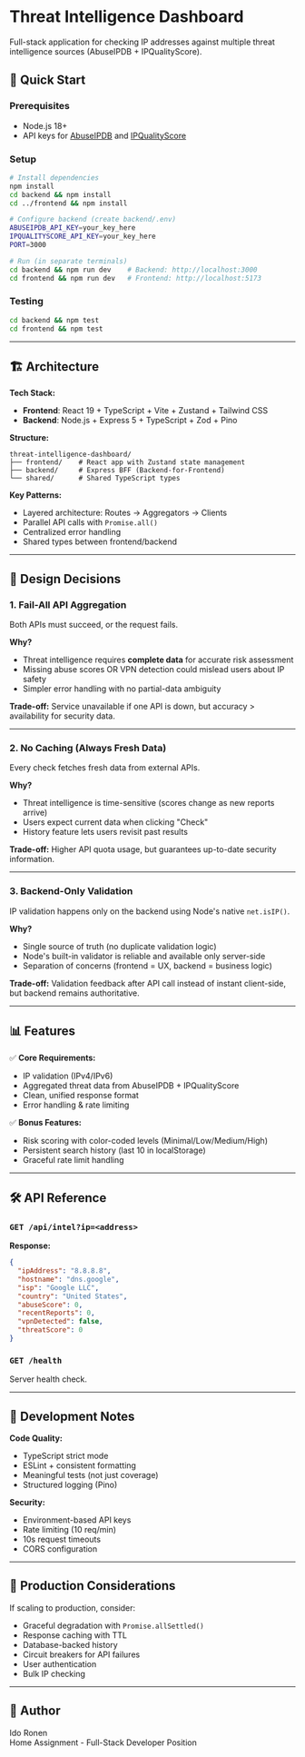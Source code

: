 # Threat Intelligence Dashboard

Full-stack application for checking IP addresses against multiple threat intelligence sources (AbuseIPDB + IPQualityScore).

## 🚀 Quick Start

### Prerequisites
- Node.js 18+
- API keys for [AbuseIPDB](https://www.abuseipdb.com/api.html) and [IPQualityScore](https://www.ipqualityscore.com/)

### Setup

```bash
# Install dependencies
npm install
cd backend && npm install
cd ../frontend && npm install

# Configure backend (create backend/.env)
ABUSEIPDB_API_KEY=your_key_here
IPQUALITYSCORE_API_KEY=your_key_here
PORT=3000

# Run (in separate terminals)
cd backend && npm run dev    # Backend: http://localhost:3000
cd frontend && npm run dev   # Frontend: http://localhost:5173
```

### Testing

```bash
cd backend && npm test
cd frontend && npm test
```

---

## 🏗️ Architecture

**Tech Stack:**
- **Frontend**: React 19 + TypeScript + Vite + Zustand + Tailwind CSS
- **Backend**: Node.js + Express 5 + TypeScript + Zod + Pino

**Structure:**
```
threat-intelligence-dashboard/
├── frontend/    # React app with Zustand state management
├── backend/     # Express BFF (Backend-for-Frontend)
└── shared/      # Shared TypeScript types
```

**Key Patterns:**
- Layered architecture: Routes → Aggregators → Clients
- Parallel API calls with `Promise.all()`
- Centralized error handling
- Shared types between frontend/backend

---

## 🔑 Design Decisions

### 1. Fail-All API Aggregation

Both APIs must succeed, or the request fails.

**Why?**
- Threat intelligence requires **complete data** for accurate risk assessment
- Missing abuse scores OR VPN detection could mislead users about IP safety
- Simpler error handling with no partial-data ambiguity

**Trade-off:** Service unavailable if one API is down, but accuracy > availability for security data.

---

### 2. No Caching (Always Fresh Data)

Every check fetches fresh data from external APIs.

**Why?**
- Threat intelligence is time-sensitive (scores change as new reports arrive)
- Users expect current data when clicking "Check"
- History feature lets users revisit past results

**Trade-off:** Higher API quota usage, but guarantees up-to-date security information.

---

### 3. Backend-Only Validation

IP validation happens only on the backend using Node's native `net.isIP()`.

**Why?**
- Single source of truth (no duplicate validation logic)
- Node's built-in validator is reliable and available only server-side
- Separation of concerns (frontend = UX, backend = business logic)

**Trade-off:** Validation feedback after API call instead of instant client-side, but backend remains authoritative.

---

## 📊 Features

✅ **Core Requirements:**
- IP validation (IPv4/IPv6)
- Aggregated threat data from AbuseIPDB + IPQualityScore
- Clean, unified response format
- Error handling & rate limiting

✅ **Bonus Features:**
- Risk scoring with color-coded levels (Minimal/Low/Medium/High)
- Persistent search history (last 10 in localStorage)
- Graceful rate limit handling

---

## 🛠️ API Reference

### `GET /api/intel?ip=<address>`

**Response:**
```json
{
  "ipAddress": "8.8.8.8",
  "hostname": "dns.google",
  "isp": "Google LLC",
  "country": "United States",
  "abuseScore": 0,
  "recentReports": 0,
  "vpnDetected": false,
  "threatScore": 0
}
```

### `GET /health`

Server health check.

---

## 📝 Development Notes

**Code Quality:**
- TypeScript strict mode
- ESLint + consistent formatting
- Meaningful tests (not just coverage)
- Structured logging (Pino)

**Security:**
- Environment-based API keys
- Rate limiting (10 req/min)
- 10s request timeouts
- CORS configuration

---

## 🔮 Production Considerations

If scaling to production, consider:
- Graceful degradation with `Promise.allSettled()`
- Response caching with TTL
- Database-backed history
- Circuit breakers for API failures
- User authentication
- Bulk IP checking

---

## 👤 Author

Ido Ronen  
Home Assignment - Full-Stack Developer Position
